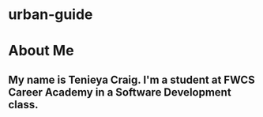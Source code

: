 # urban-guide
# About Me
## My name is Tenieya Craig. I'm a student at FWCS Career Academy in a Software Development class.
